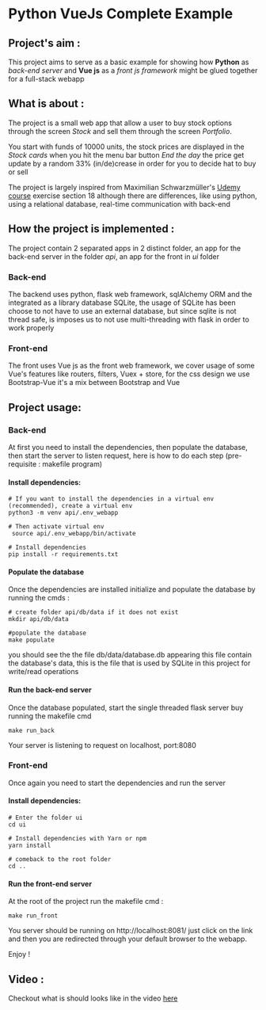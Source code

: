 # Python VueJs Complete Example

## Project's aim :
This project aims to serve as a basic example for showing how **Python** as *back-end server* and **Vue js** as a *front js framework* might be glued together for a full-stack webapp

## What is about :
The project is a small web app that allow a user to buy stock options through the screen *Stock* and sell them
through the screen *Portfolio*.

You start with funds of 10000 units, the stock prices are displayed in the *Stock cards* when you hit the menu bar button *End the day* the price get update by a random 33%
(in/de)crease in order for you to decide hat to buy or sell

The project is largely inspired from Maximilian Schwarzmüller's [Udemy course](https://www.udemy.com/course/vuejs-2-the-complete-guide/) exercise section 18 although there are differences, like using python, using a relational database, real-time communication with back-end

## How the project is implemented :
The project contain 2 separated apps in 2 distinct folder, an app for the back-end server in the folder *api*, an app for the front in *ui* folder

### Back-end
The backend uses python, flask web framework, sqlAlchemy ORM and the integrated as a library database SQLite, the usage of SQLite has been choose to not have to use an external database, but since sqlite is not thread safe, is imposes us to not use multi-threading with flask in order to work properly

### Front-end
The front uses Vue js as the front web framework, we cover usage of some Vue's features like routers, filters, Vuex + store, for the css design we use   Bootstrap-Vue it's a mix between Bootstrap and Vue

## Project usage:

### Back-end
At first you need to install the dependencies, then populate the database, then start the server to listen request, here is how to do each step (pre-requisite : makefile program)

#### Install dependencies:

    # If you want to install the dependencies in a virtual env (recommended), create a virtual env
    python3 -m venv api/.env_webapp
    
    # Then activate virtual env
     source api/.env_webapp/bin/activate
    
    # Install dependencies
    pip install -r requirements.txt

#### Populate the database
Once the dependencies are installed initialize and populate the database by running the cmds :
    
    # create folder api/db/data if it does not exist
    mkdir api/db/data

    #populate the database
    make populate

you should see the the file db/data/database.db appearing this file contain the database's data, this is the file that is used by SQLite in this project for write/read operations

#### Run the back-end server
Once the database populated, start the single threaded flask server buy running the makefile cmd

    make run_back
Your server is listening to request on localhost, port:8080

### Front-end
Once again you need to start the dependencies and run the server

#### Install dependencies:

    # Enter the folder ui
    cd ui
   
    # Install dependencies with Yarn or npm
    yarn install
   
    # comeback to the root folder 
    cd ..

#### Run the front-end server
At the root of the project run the makefile cmd : 

    make run_front

You server should be running on http://localhost:8081/ just click on the link and then you are redirected through your default browser to the webapp.

Enjoy !

## Video : 

Checkout what is should looks like in the video [here](https://share.clickup.com/clip/p/t2195826/a0e128e5-95f4-4b29-92f7-ce4d597d73b6/screen-recording-2020-09-11-22%3A06.webm)
